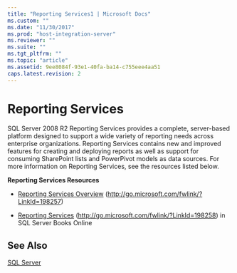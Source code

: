 ```yaml
---
title: "Reporting Services1 | Microsoft Docs"
ms.custom: ""
ms.date: "11/30/2017"
ms.prod: "host-integration-server"
ms.reviewer: ""
ms.suite: ""
ms.tgt_pltfrm: ""
ms.topic: "article"
ms.assetid: 9ee8084f-93e1-40fa-ba14-c755eee4aa51
caps.latest.revision: 2
---
```

# Reporting Services
SQL Server 2008 R2 Reporting Services provides a complete, server-based platform designed to support a wide variety of reporting needs across enterprise organizations. Reporting Services contains new and improved features for creating and deploying reports as well as support for consuming SharePoint lists and PowerPivot models as data sources. For more information on Reporting Services, see the resources listed below.  
  
 **Reporting Services Resources**  
  
-   [Reporting Services Overview](http://go.microsoft.com/fwlink/?LinkId=198257) (http://go.microsoft.com/fwlink/?LinkId=198257)  
  
-   [Reporting Services](http://go.microsoft.com/fwlink/?LinkId=198258) (http://go.microsoft.com/fwlink/?LinkId=198258) in SQL Server Books Online  
  
## See Also  
 [SQL Server](../core/sql-server1.md)